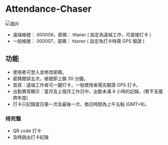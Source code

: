 # Attendance-Chaser
![圖片](https://user-images.githubusercontent.com/108853120/210808024-2bf2205e-5d31-4a6f-8250-24b867227994.png)
- 遠端帳號： 000006，密碼： titaner ( 設定為遠端工作，可直接打卡 )
- 一般帳號： 000007，密碼： titaner ( 設定為打卡時需 GPS 驗證 )

## 功能
- 使用者可登入並修改密碼。
- 密碼錯誤五次，帳號即上鎖 30 分鐘。
- 首頁：遠端工作者可一鍵打卡，一般使用者需先驗證 GPS 打卡。
- 出勤異常顯示：當月及上個月工作日中，出勤未滿 8 小時的記錄。(暫不支援跨年度)
- 打卡只記錄當日第一次及最後一次，換日時間為上午五點 (GMT+8)。

### 待完整
- QR code 打卡
- 及時跳出打卡紀錄
